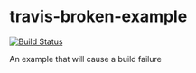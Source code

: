 # travis-broken-example
[![Build Status](https://travis-ci.org/zzyhappyzzy/travis-broken-example.svg?branch=master)](https://travis-ci.org/zzyhappyzzy/travis-broken-example)

An example that will cause a build failure
